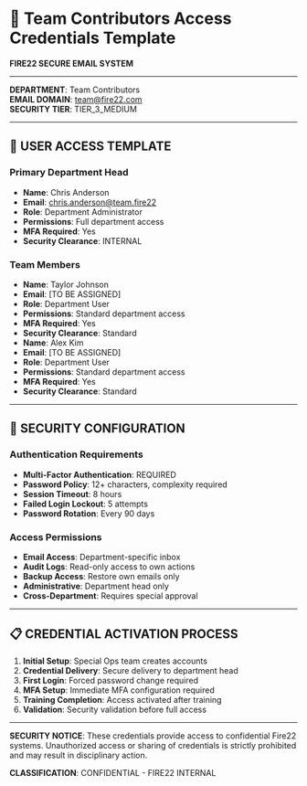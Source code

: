 # 🔑 Team Contributors Access Credentials Template
**FIRE22 SECURE EMAIL SYSTEM**

---

**DEPARTMENT**: Team Contributors  
**EMAIL DOMAIN**: team@fire22.com  
**SECURITY TIER**: TIER_3_MEDIUM  

---

## 👤 **USER ACCESS TEMPLATE**

### **Primary Department Head**
- **Name**: Chris Anderson
- **Email**: chris.anderson@team.fire22
- **Role**: Department Administrator
- **Permissions**: Full department access
- **MFA Required**: Yes
- **Security Clearance**: INTERNAL

### **Team Members**

- **Name**: Taylor Johnson
- **Email**: [TO BE ASSIGNED]
- **Role**: Department User
- **Permissions**: Standard department access
- **MFA Required**: Yes
- **Security Clearance**: Standard
- **Name**: Alex Kim
- **Email**: [TO BE ASSIGNED]
- **Role**: Department User
- **Permissions**: Standard department access
- **MFA Required**: Yes
- **Security Clearance**: Standard

---

## 🔐 **SECURITY CONFIGURATION**

### **Authentication Requirements**
- **Multi-Factor Authentication**: REQUIRED
- **Password Policy**: 12+ characters, complexity required
- **Session Timeout**: 8 hours
- **Failed Login Lockout**: 5 attempts
- **Password Rotation**: Every 90 days

### **Access Permissions**
- **Email Access**: Department-specific inbox
- **Audit Logs**: Read-only access to own actions
- **Backup Access**: Restore own emails only
- **Administrative**: Department head only
- **Cross-Department**: Requires special approval

---

## 📋 **CREDENTIAL ACTIVATION PROCESS**

1. **Initial Setup**: Special Ops team creates accounts
2. **Credential Delivery**: Secure delivery to department head
3. **First Login**: Forced password change required
4. **MFA Setup**: Immediate MFA configuration required
5. **Training Completion**: Access activated after training
6. **Validation**: Security validation before full access

---

**SECURITY NOTICE**: These credentials provide access to confidential Fire22 systems. Unauthorized access or sharing of credentials is strictly prohibited and may result in disciplinary action.

**CLASSIFICATION**: CONFIDENTIAL - FIRE22 INTERNAL